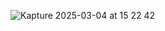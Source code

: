 ![Kapture 2025-03-04 at 15 22 42](https://github.com/user-attachments/assets/6f9e07b0-ba82-46cd-b61c-ea9ef7bc7c9b)
